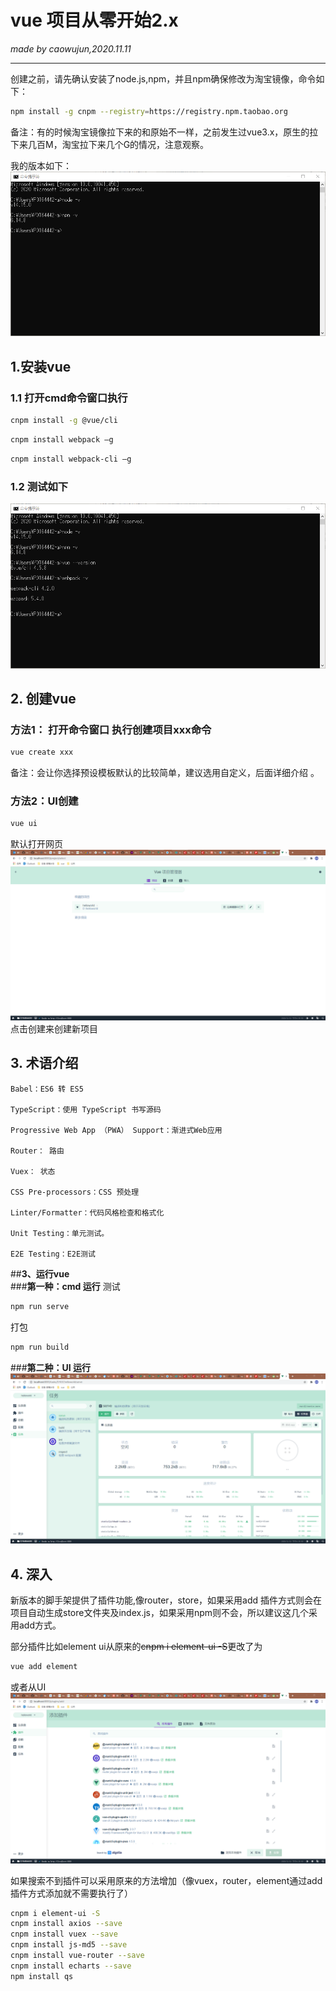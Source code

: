 # vue 项目从零开始2.x
_made by caowujun,2020.11.11_

---
创建之前，请先确认安装了node.js,npm，并且npm确保修改为淘宝镜像，命令如下：

```bash
npm install -g cnpm --registry=https://registry.npm.taobao.org
```
备注：有的时候淘宝镜像拉下来的和原始不一样，之前发生过vue3.x，原生的拉下来几百M，淘宝拉下来几个G的情况，注意观察。

我的版本如下：
 ![install vue](images/vue/1.png)

## 1.安装vue
### 1.1 打开cmd命令窗口执行
```bash
cnpm install -g @vue/cli
```
```bash
cnpm install webpack –g
```
```bash
cnpm install webpack-cli –g
```
### 1.2 测试如下 
 ![install vue](images/vue/2.png)

## 2. 创建vue
### 方法1： 打开命令窗口 执行创建项目xxx命令 
```bash
vue create xxx
```
备注：会让你选择预设模板默认的比较简单，建议选用自定义，后面详细介绍 。

### 方法2：UI创建 
```bash
vue ui
```
默认打开网页
 ![install vue](images/vue/3.png)
点击创建来创建新项目

## 3. 术语介绍
```
Babel：ES6 转 ES5

​TypeScript：使用 TypeScript 书写源码

​Progressive Web App （PWA） Support：渐进式Web应用

​Router： 路由

​Vuex： 状态

​CSS Pre-processors：CSS 预处理

​Linter/Formatter：代码风格检查和格式化

​Unit Testing：单元测试。

​E2E Testing：E2E测试
```
##**3、运行vue**   
###**第一种：cmd 运行**
测试
```bash
npm run serve
```
打包
```bash
npm run build
```

###**第二种：UI 运行**
 ![install vue](images/vue/4.png)


## 4. 深入
新版本的脚手架提供了插件功能,像router，store，如果采用add 插件方式则会在项目自动生成store文件夹及index.js，如果采用npm则不会，所以建议这几个采用add方式。


部分插件比如element ui从原来的~~cnpm i element-ui -S~~更改了为
```bash
vue add element
```
或者从UI
 ![install vue](images/vue/5.png)

如果搜索不到插件可以采用原来的方法增加（像vuex，router，element通过add插件方式添加就不需要执行了）
```bash
cnpm i element-ui -S
cnpm install axios --save
cnpm install vuex --save
cnpm install js-md5 --save
cnpm install vue-router --save
cnpm install echarts --save
npm install qs
```
